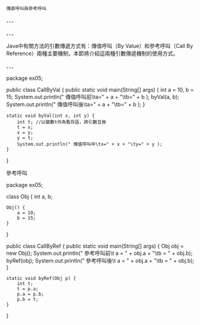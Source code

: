 ```
傳直呼叫與參考呼叫
```
、、、

、、、

Java中有關方法的引數傳遞方式有：傳值呼叫（By Value）和參考呼叫（Call By Reference）兩種主要機制，本節將介紹這兩種引數傳遞機制的使用方式。

、、、

package ex05;

public class CallByVal {
	public static void main(String[] args) {
		int a = 10, b = 15;
		System.out.println(" 傳值呼叫前\ta=" + a + "\tb=" + b );
		byVal(a, b);
		System.out.println(" 傳值呼叫後\ta=" + a + "\tb=" + b );
	}

	static void byVal(int x, int y) {
		int t; //以變數t作為暫存區，將引數互換
		t = x;
		x = y;
		y = t;
		System.out.println(" 傳值呼叫中\tx=" + x + "\ty=" + y );
	}
}




參考呼叫


package ex05;

class Obj {
	int a, b;

	Obj() {
		a = 10;
		b = 15;
	}
}

public class CallByRef {
	public static void main(String[] args) {
		Obj obj = new Obj();
		System.out.println(" 參考呼叫前\t a = " + obj.a + "\tb = " + obj.b);
		byRef(obj);
		System.out.println(" 參考呼叫後\t a = " + obj.a + "\tb = " + obj.b);
	}

	static void byRef(Obj p) {
		int t;
		t = p.a;
		p.a = p.b;
		p.b = t;
	}
}

